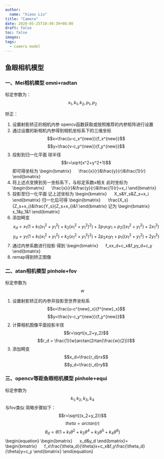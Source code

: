 ```yaml
---
author:
  name: "Xiaox Liu"
title: "Camera"
date: 2020-05-25T10:49:39+08:00
draft: false
toc: false
images:
tags:
  - camera model
---
```

<!-- <script type="text/javascript" src="http://cdn.mathjax.org/mathjax/latest/MathJax.js?config=default"></script> -->
<script src="https://polyfill.io/v3/polyfill.min.js?features=es6"></script>
<script id="MathJax-script" async src="https://cdn.jsdelivr.net/npm/mathjax@3/es5/tex-mml-chtml.js"></script>

## 鱼眼相机模型
### 一、Mei相机模型 omni+radtan
标定参数为：
$$x_1,k_1,k_2,p_1,p_2$$

矫正：
1. 设置射影矫正的相机内参
opencv函数获取或按照推荐的内参矩阵进行设置
2. 通过设置的新相机内参得到相机坐标系下的三维坐标
$$x=\frac{u-c_x^{new}}{f_x^{new}}$$
$$y=\frac{v-c_y^{new}}{f_y^{new}}$$
3. 投影到归一化平面
球半径 $$r=\sqrt{x^2+y^2+1}$$
即可得坐标为
\begin{bmatrix} 
    \frac{x}{r}&\frac{y}{r}&\frac{1}{r}
\end{bmatrix}
4. 将上述点变换到另一坐标系下，与标定系数x相关
此时坐标为
\begin{bmatrix} 
    \frac{x}{r}&\frac{y}{r}&\frac{1}{r}+x_i
\end{bmatrix}
5. 投影至归一化平面
记上述坐标为
\begin{bmatrix} 
    X_s&Y_s&Z_s+x_i
\end{bmatrix}
归一化后可得
\begin{bmatrix} 
    \frac{X_s}{Z_s+x_i}&\frac{Y_s}{Z_s+x_i}&1
\end{bmatrix}
记为
\begin{bmatrix} 
    x_1&y_1&1
\end{bmatrix}
6. 添加畸变
$$x_d=x_1(1+k_1(x^2_1+y^2_1)+k_2{(x^2_1+y^2_1)}^2)+2p_1x_1y_1+
p_2({(x^2_1+y^2_1)+2x^2_1})$$
$$y_d=y_1(1+k_1(x^2_1+y^2_1)+k_2{(x^2_1+y^2_1)}^2)+2p_2x_1y_1+
p_1({(x^2_1+y^2_1)+2y^2_1})$$
7. 通过内参系数进行投影
得到
\begin{bmatrix} 
    f_xx_d+c_x&f_yy_d+c_y
\end{bmatrix}
8. remap得到矫正图像

### 二、atan相机模型 pinhole+fov
标定参数为
$$w$$
1. 设置射影矫正的内参并投影至世界坐标系
$$x=\frac{u-c^{new}_x}{f^{new}_x}$$
$$y=\frac{v-c_y^{new}}{f_y^{new}}$$
2. 计算相机图像平面投影半径
$$r=\sqrt{x_2+y_2}$$
$$r_d = \frac{1}{w}arctan(2rtan(\frac{w}{2}))$$
3. 添加畸变
$$x_d=\frac{r_d}rx$$
$$y_d=\frac{r_d}ry$$

### 三、opencv等距鱼眼相机模型 pinhole+equi
标定参数为
$$k_1,k_2,k_3,k_4$$
与fov类似
简略步骤如下：
$$r=\sqrt{(x_2+y_2)}$$
$$theta=arctan({r})$$
$$\theta_d=\theta(1+k_1\theta^2+k_2\theta^4+k_3\theta^5+k_4\theta^8)$$
\begin{equation}
\begin{bmatrix} 
    x_d&y_d
\end{bmatrix}=
\begin{bmatrix} 
    f_x\frac{\theta_d}{\theta}x+c_x&f_y\frac{\theta_d}{\theta}y+c_y
\end{bmatrix}
\end{equation}